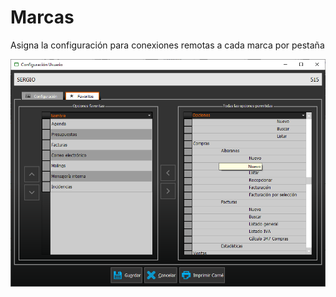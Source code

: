 # Marcas

Asigna la configuración para conexiones remotas a cada marca por pestaña

![](../../../../.gitbook/assets/image%20%28310%29.png)

